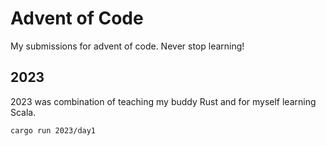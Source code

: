 # Advent of Code

My submissions for advent of code. Never stop learning!

## 2023

2023 was combination of teaching my buddy Rust and for myself learning Scala.

```bash
cargo run 2023/day1
```
